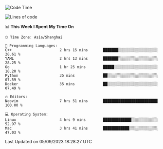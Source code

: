 <!--START_SECTION:waka-->
![Code Time](http://img.shields.io/badge/Code%20Time-1%2C550%20hrs-blue)

![Lines of code](https://img.shields.io/badge/From%20Hello%20World%20I%27ve%20Written-286.5%20thousand%20lines%20of%20code-blue)

📊 **This Week I Spent My Time On** 

```text
🕑︎ Time Zone: Asia/Shanghai

💬 Programming Languages: 
C++                      2 hrs 15 mins       ███████░░░░░░░░░░░░░░░░░░   28.61 % 
YAML                     2 hrs 13 mins       ███████░░░░░░░░░░░░░░░░░░   28.25 % 
Go                       1 hr 25 mins        █████░░░░░░░░░░░░░░░░░░░░   18.20 % 
Python                   35 mins             ██░░░░░░░░░░░░░░░░░░░░░░░   07.59 % 
Docker                   35 mins             ██░░░░░░░░░░░░░░░░░░░░░░░   07.49 % 

🔥 Editors: 
Neovim                   7 hrs 51 mins       █████████████████████████   100.00 % 

💻 Operating System: 
Linux                    4 hrs 9 mins        █████████████░░░░░░░░░░░░   52.97 % 
Mac                      3 hrs 41 mins       ████████████░░░░░░░░░░░░░   47.03 % 
```


 Last Updated on 05/09/2023 18:28:27 UTC
<!--END_SECTION:waka-->
